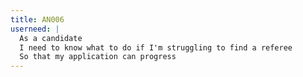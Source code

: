 ```yaml
---
title: AN006
userneed: |
  As a candidate
  I need to know what to do if I'm struggling to find a referee
  So that my application can progress
---
```

